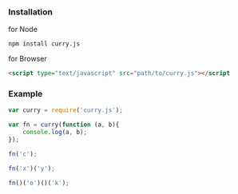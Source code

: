### Installation

for Node

```
npm install curry.js
```

for Browser

```html
<script type="text/javascript" src="path/to/curry.js"></script
```

### Example

```js
var curry = require('curry.js');

var fn = curry(function (a, b){
	console.log(a, b);
});

fn('c');

fn('x')('y');

fn()('o')()('k');
```